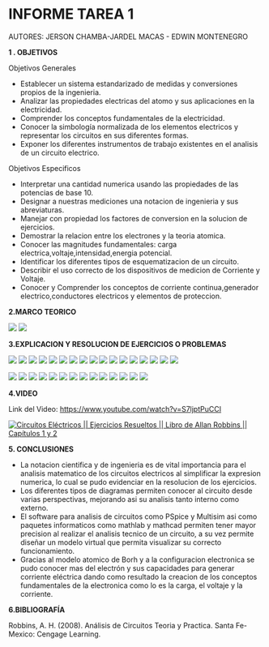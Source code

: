 # INFORME TAREA 1 

AUTORES: JERSON CHAMBA-JARDEL MACAS - EDWIN MONTENEGRO

**1 . OBJETIVOS**

Objetivos Generales
*  Establecer un sistema estandarizado de medidas y conversiones propios de la ingenieria.
*  Analizar las propiedades electricas del atomo  y sus aplicaciones en la electricidad.
*  Comprender los conceptos fundamentales de la electricidad.
*  Conocer la simbología normalizada de los elementos electricos y representar los circuitos en sus diferentes formas.
*  Exponer los diferentes instrumentos de trabajo existentes en el analisis de un circuito electrico.

Objetivos Especificos

* Interpretar una cantidad numerica usando las propiedades de las potencias de base 10.
* Designar a nuestras mediciones una notacion de ingenieria y sus abreviaturas.
* Manejar con propiedad los factores de conversion en la solucion de ejercicios.
* Demostrar la relacion entre los electrones y la teoria atomica.
* Conocer las magnitudes fundamentales: carga electrica,voltaje,intensidad,energia potencial.
* Identificar los diferentes tipos de esquematizacion de un circuito.
* Describir el uso correcto de los dispositivos de medicion de Corriente y Voltaje.
* Conocer y Comprender los conceptos de corriente continua,generador electrico,conductores electricos y elementos de proteccion.


**2.MARCO TEORICO**

![]( https://github.com/JardelMacas/Tarea1/blob/main/CAPITULO1.png)
![](https://github.com/JardelMacas/Tarea1/blob/main/CAPITULO2.png)



**3.EXPLICACION Y RESOLUCION DE EJERCICIOS O PROBLEMAS**

![](https://github.com/JardelMacas/Tarea1/blob/main/EjCap1P1.png)
![](https://github.com/JardelMacas/Tarea1/blob/main/EjCap1P2.png)
![](https://github.com/JardelMacas/Tarea1/blob/main/EjCap1P3.png)
![](https://github.com/JardelMacas/Tarea1/blob/main/EjCap1P4.png)
![](https://github.com/JardelMacas/Tarea1/blob/main/EjCap1P5.png)
![](https://github.com/JardelMacas/Tarea1/blob/main/EjCap1P6.png)
![](https://github.com/JardelMacas/Tarea1/blob/main/EjCap1P7.png)
![](https://github.com/JardelMacas/Tarea1/blob/main/EjCap1P8.png)
![](https://github.com/JardelMacas/Tarea1/blob/main/EjCap1P9.png)
![](https://github.com/JardelMacas/Tarea1/blob/main/EjCap1P10.png)
![](https://github.com/JardelMacas/Tarea1/blob/main/EjCap1P11.png)
![](https://github.com/JardelMacas/Tarea1/blob/main/EjCap1P12.png)
![](https://github.com/JardelMacas/Tarea1/blob/main/EjCap1P13.png)
![](https://github.com/JardelMacas/Tarea1/blob/main/EjCap1P14.png)
![](https://github.com/JardelMacas/Tarea1/blob/main/EjCap1P15.png)
![](https://github.com/JardelMacas/Tarea1/blob/main/EjCap1P16.png)
![](https://github.com/JardelMacas/Tarea1/blob/main/EjCap1P17.png)

![](https://github.com/JardelMacas/Tarea1/blob/main/EjCap2P1.png)
![](https://github.com/JardelMacas/Tarea1/blob/main/EjCap2P2.png)
![](https://github.com/JardelMacas/Tarea1/blob/main/EjCap2P3.png)
![](https://github.com/JardelMacas/Tarea1/blob/main/EjCap2P4.png)
![](https://github.com/JardelMacas/Tarea1/blob/main/EjCap2P5.png)
![](https://github.com/JardelMacas/Tarea1/blob/main/EjCap2P6.png)
![](https://github.com/JardelMacas/Tarea1/blob/main/EjCap2P7.png)
![](https://github.com/JardelMacas/Tarea1/blob/main/EjCap2P8.png)
![](https://github.com/JardelMacas/Tarea1/blob/main/EjCap2P9.png)
![](https://github.com/JardelMacas/Tarea1/blob/main/EjCap2P10.png)
![](https://github.com/JardelMacas/Tarea1/blob/main/EjCap2P11.png)
![](https://github.com/JardelMacas/Tarea1/blob/main/EjCap2P12.png)
![](https://github.com/JardelMacas/Tarea1/blob/main/EjCap2P13.png)
![](https://github.com/JardelMacas/Tarea1/blob/main/EjCap2P14.png)

**4.VIDEO**

Link del Video: https://www.youtube.com/watch?v=S7ljptPuCCI

[![Circuitos Eléctricos || Ejercicios Resueltos || Libro de Allan Robbins || Capítulos 1 y 2](https://img.youtube.com/vi/S7ljptPuCCI/0.jpg)](https://www.youtube.com/watch?v=S7ljptPuCCI)

**5. CONCLUSIONES**

* La notacion cientifica y de ingenieria es de vital importancia para el analisis matematico de los circuitos electricos al simplificar la expresion numerica, lo cual se pudo evidenciar en la resolucion de los ejercicios.
* Los diferentes tipos de diagramas permiten conocer al circuito desde varias perspectivas, mejorando asi su analisis tanto interno como externo.
* El software para analisis de circuitos como PSpice y Multisim asi como paquetes informaticos como mathlab y mathcad permiten tener mayor precision al realizar el analisis tecnico de un circuito, a su vez permite diseñar un modelo virtual que permita visualizar su correcto funcionamiento.
* Gracias al modelo atomico de Borh y a la configuracion electronica se pudo conocer mas del electrón y sus capacidades para generar corriente eléctrica dando como resultado la creacion de los conceptos fundamentales de la electronica como lo es la carga, el voltaje y la corriente.

**6.BIBLIOGRAFÍA**

Robbins, A. H. (2008). Análisis de Circuitos Teoria y Practica. Santa Fe-Mexico: Cengage Learning.


